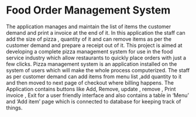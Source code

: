 # Food Order Management System
The application manages and maintain the list of items the customer demand and print a invoice at the end of it.
In this application the staff can add the size of pizza , quantity of it and can remove items as per the customer demand and prepare a receipt out of it.
 This project is aimed at developing a complete pizza management system for use in the food service industry which allow restaurants to quickly place orders with just a few clicks. 
 Pizza management system is an application installed on the system of users which will make the whole process computerized.
The staff as per customer demand can add items from menu list ,add quantity to it and then  moved to next page of checkout where billing happens.
 The Application contains buttons like Add, Remove, update , remove , Print invoice , Exit for a user friendly interface and 
 also contains a table  in ‘Menu’ and ‘Add item’ page which is connected to database for keeping track of things.
